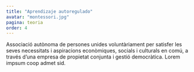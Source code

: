 ```yaml
---
title: "Aprendizaje autoregulado"
avatar: "montessori.jpg"
pagina: teoria
order: 4
---
```

Associació autònoma de persones unides voluntàriament per satisfer les seves necessitats i aspiracions econòmiques, socials i culturals en comú, a través d’una empresa de propietat conjunta i gestió democràtica.
Lorem impsum coop admet sid.

